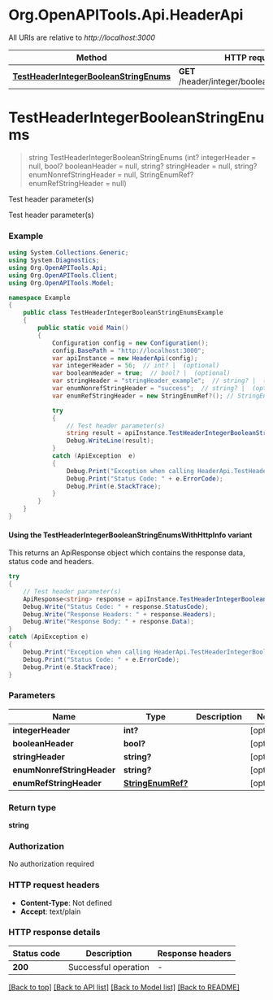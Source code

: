 # Org.OpenAPITools.Api.HeaderApi

All URIs are relative to *http://localhost:3000*

| Method | HTTP request | Description |
|--------|--------------|-------------|
| [**TestHeaderIntegerBooleanStringEnums**](HeaderApi.md#testheaderintegerbooleanstringenums) | **GET** /header/integer/boolean/string/enums | Test header parameter(s) |

<a id="testheaderintegerbooleanstringenums"></a>
# **TestHeaderIntegerBooleanStringEnums**
> string TestHeaderIntegerBooleanStringEnums (int? integerHeader = null, bool? booleanHeader = null, string? stringHeader = null, string? enumNonrefStringHeader = null, StringEnumRef? enumRefStringHeader = null)

Test header parameter(s)

Test header parameter(s)

### Example
```csharp
using System.Collections.Generic;
using System.Diagnostics;
using Org.OpenAPITools.Api;
using Org.OpenAPITools.Client;
using Org.OpenAPITools.Model;

namespace Example
{
    public class TestHeaderIntegerBooleanStringEnumsExample
    {
        public static void Main()
        {
            Configuration config = new Configuration();
            config.BasePath = "http://localhost:3000";
            var apiInstance = new HeaderApi(config);
            var integerHeader = 56;  // int? |  (optional) 
            var booleanHeader = true;  // bool? |  (optional) 
            var stringHeader = "stringHeader_example";  // string? |  (optional) 
            var enumNonrefStringHeader = "success";  // string? |  (optional) 
            var enumRefStringHeader = new StringEnumRef?(); // StringEnumRef? |  (optional) 

            try
            {
                // Test header parameter(s)
                string result = apiInstance.TestHeaderIntegerBooleanStringEnums(integerHeader, booleanHeader, stringHeader, enumNonrefStringHeader, enumRefStringHeader);
                Debug.WriteLine(result);
            }
            catch (ApiException  e)
            {
                Debug.Print("Exception when calling HeaderApi.TestHeaderIntegerBooleanStringEnums: " + e.Message);
                Debug.Print("Status Code: " + e.ErrorCode);
                Debug.Print(e.StackTrace);
            }
        }
    }
}
```

#### Using the TestHeaderIntegerBooleanStringEnumsWithHttpInfo variant
This returns an ApiResponse object which contains the response data, status code and headers.

```csharp
try
{
    // Test header parameter(s)
    ApiResponse<string> response = apiInstance.TestHeaderIntegerBooleanStringEnumsWithHttpInfo(integerHeader, booleanHeader, stringHeader, enumNonrefStringHeader, enumRefStringHeader);
    Debug.Write("Status Code: " + response.StatusCode);
    Debug.Write("Response Headers: " + response.Headers);
    Debug.Write("Response Body: " + response.Data);
}
catch (ApiException e)
{
    Debug.Print("Exception when calling HeaderApi.TestHeaderIntegerBooleanStringEnumsWithHttpInfo: " + e.Message);
    Debug.Print("Status Code: " + e.ErrorCode);
    Debug.Print(e.StackTrace);
}
```

### Parameters

| Name | Type | Description | Notes |
|------|------|-------------|-------|
| **integerHeader** | **int?** |  | [optional]  |
| **booleanHeader** | **bool?** |  | [optional]  |
| **stringHeader** | **string?** |  | [optional]  |
| **enumNonrefStringHeader** | **string?** |  | [optional]  |
| **enumRefStringHeader** | [**StringEnumRef?**](StringEnumRef?.md) |  | [optional]  |

### Return type

**string**

### Authorization

No authorization required

### HTTP request headers

 - **Content-Type**: Not defined
 - **Accept**: text/plain


### HTTP response details
| Status code | Description | Response headers |
|-------------|-------------|------------------|
| **200** | Successful operation |  -  |

[[Back to top]](#) [[Back to API list]](../README.md#documentation-for-api-endpoints) [[Back to Model list]](../README.md#documentation-for-models) [[Back to README]](../README.md)


